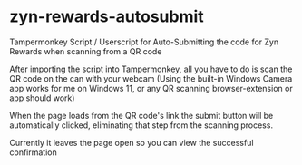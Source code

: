 # zyn-rewards-autosubmit
Tampermonkey Script / Userscript for Auto-Submitting the code for Zyn Rewards when scanning from a QR code

After importing the script into Tampermonkey, all you have to do is scan the QR code on the can with your webcam (Using the built-in Windows Camera app works for me on Windows 11, or any QR scanning browser-extension or app should work)

When the page loads from the QR code's link the submit button will be automatically clicked, eliminating that step from the scanning process.

Currently it leaves the page open so you can view the successful confirmation
